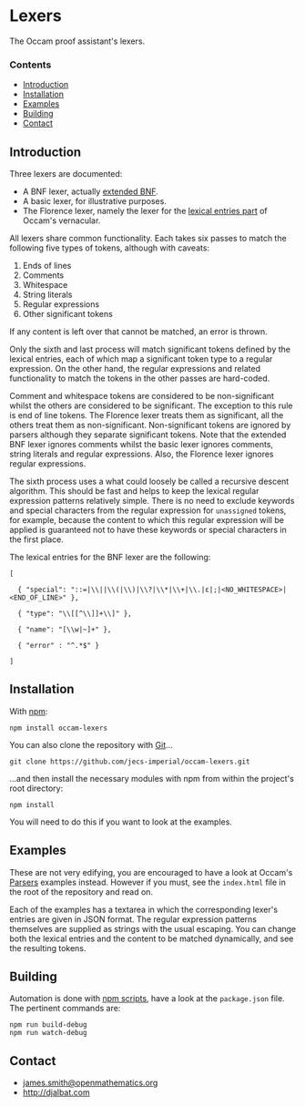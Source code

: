# Lexers

The Occam proof assistant's lexers.

### Contents

- [Introduction](#introduction)
- [Installation](#installation)
- [Examples](#examples)
- [Building](#building)
- [Contact](#contact)

## Introduction

Three lexers are documented:

* A BNF lexer, actually [extended BNF](https://en.wikipedia.org/wiki/Extended_Backus%E2%80%93Naur_form).
* A basic lexer, for illustrative purposes.
* The Florence lexer, namely the lexer for the [lexical entries part](https://raw.githubusercontent.com/occam-proof-assistant/Lexers/master/es6/florence/entries.js) of Occam's vernacular.

All lexers share common functionality. Each takes six passes to match the following five types of tokens, although with caveats:

1. Ends of lines
2. Comments
3. Whitespace
4. String literals
5. Regular expressions
6. Other significant tokens

If any content is left over that cannot be matched, an error is thrown.

Only the sixth and last process will match significant tokens defined by the lexical entries, each of which map a significant token type to a regular expression. On the other hand, the regular expressions and related functionality to match the tokens in the other passes are hard-coded.

Comment and whitespace tokens are considered to be non-significant whilst the others are considered to be significant. The exception to this rule is end of line tokens. The Florence lexer treats them as significant, all the others treat them as non-significant. Non-significant tokens are ignored by parsers although they separate significant tokens. Note that the extended BNF lexer ignores comments whilst the basic lexer ignores comments, string literals and regular expressions. Also, the Florence lexer ignores regular expressions.

The sixth process uses a what could loosely be called a recursive descent algorithm. This should be fast and helps to keep the lexical regular expression patterns relatively simple. There is no need to exclude keywords and special characters from the regular expression for `unassigned` tokens, for example, because the content to which this regular expression will be applied is guaranteed not to have these keywords or special characters in the first place.

The lexical entries for the BNF lexer are the following:

    [
    
      { "special": "::=|\\||\\(|\\)|\\?|\\*|\\+|\\.|ε|;|<NO_WHITESPACE>|<END_OF_LINE>" },
    
      { "type": "\\[[^\\]]+\\]" },
    
      { "name": "[\\w|~]+" },
    
      { "error" : "^.*$" }
    
    ]
    
## Installation

With [npm](https://www.npmjs.com/):

    npm install occam-lexers

You can also clone the repository with [Git](https://git-scm.com/)...

    git clone https://github.com/jecs-imperial/occam-lexers.git

...and then install the necessary modules with npm from within the project's root directory:

    npm install

You will need to do this if you want to look at the examples.

## Examples

These are not very edifying, you are encouraged to have a look at Occam's [Parsers](https://github.com/occam-proof-assistant/Parsers) examples instead. However if you must, see the `index.html` file in the root of the repository and read on.

Each of the examples has a textarea in which the corresponding lexer's entries are given in JSON format. The regular expression patterns themselves are supplied as strings with the usual escaping. You can change both the lexical entries and the content to be matched dynamically, and see the resulting tokens.

## Building

Automation is done with [npm scripts](https://docs.npmjs.com/misc/scripts), have a look at the `package.json` file. The pertinent commands are:

    npm run build-debug
    npm run watch-debug

## Contact

* james.smith@openmathematics.org
* http://djalbat.com

